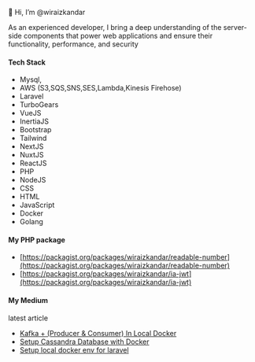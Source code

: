 👋 Hi, I’m @wiraizkandar

As an experienced developer, I bring a deep understanding of the server-side components that power web applications and ensure their functionality, performance, and security

#### Tech Stack

- Mysql,
- AWS (S3,SQS,SNS,SES,Lambda,Kinesis Firehose)
- Laravel
- TurboGears
- VueJS
- InertiaJS
- Bootstrap
- Tailwind
- NextJS
- NuxtJS
- ReactJS
- PHP
- NodeJS
- CSS
- HTML
- JavaScript
- Docker
- Golang

#### My PHP package
- [https://packagist.org/packages/wiraizkandar/readable-number](https://packagist.org/packages/wiraizkandar/readable-number)
- [https://packagist.org/packages/wiraizkandar/ia-jwt](https://packagist.org/packages/wiraizkandar/ia-jwt)

#### My Medium 
latest article 
- [Kafka + (Producer & Consumer) In Local Docker](https://medium.com/@wiraizkandar/02759d20fde6)
- [Setup Cassandra Database with Docker](https://medium.com/@wiraizkandar/create-docker-container-for-cassandra-database-ec9ea426a018)
- [Setup local docker env for laravel](https://medium.com/@wiraizkandar1/how-to-use-docker-in-laravel-for-local-development-e684b67ff41b) 
<!---
wiraizkandar/wiraizkandar is a ✨ special ✨ repository because its `README.md` (this file) appears on your GitHub profile.
You can click the Preview link to take a look at your changes.
--->

